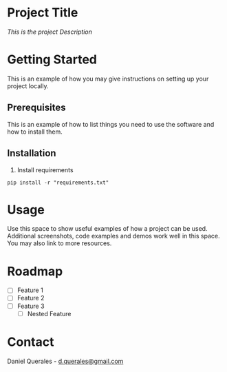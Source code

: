 # Project Title

*This is the project Description*

# Getting Started

This is an example of how you may give instructions on setting up your project locally.

## Prerequisites

This is an example of how to list things you need to use the software and how to install them.

## Installation

1. Install requirements  
   
```
pip install -r "requirements.txt"
```

# Usage

Use this space to show useful examples of how a project can be used. Additional screenshots, code examples and demos work well in this space. You may also link to more resources.

# Roadmap

- [ ] Feature 1
- [ ] Feature 2
- [ ] Feature 3
    - [ ] Nested Feature

# Contact

Daniel Querales - d.querales@gmail.com

